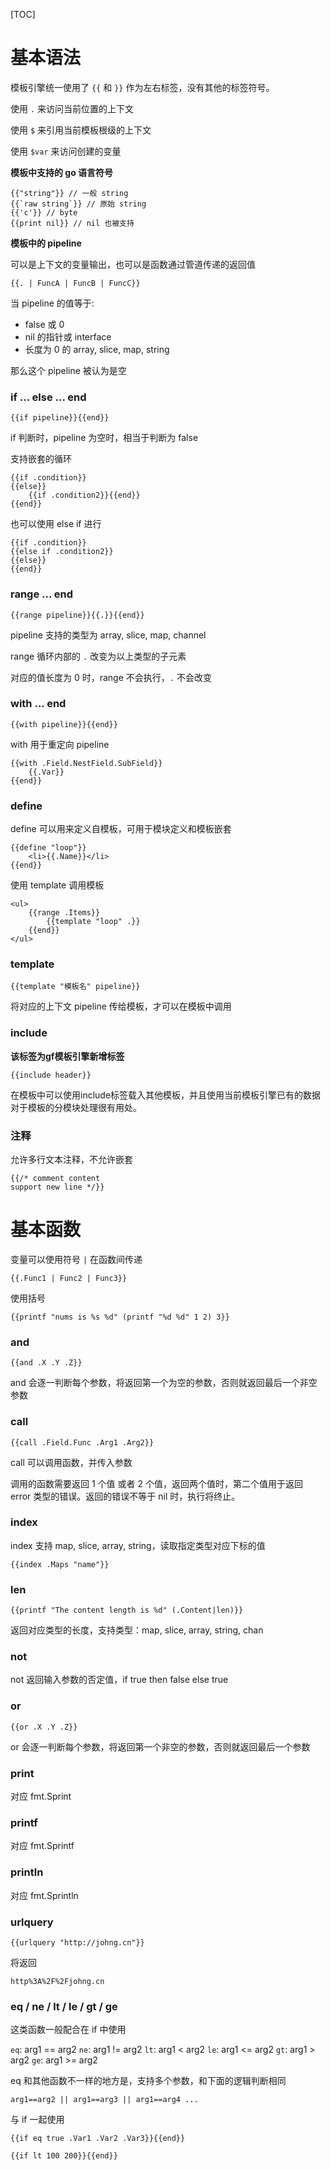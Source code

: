 
[TOC]


# 基本语法

模板引擎统一使用了 `{{` 和 `}}` 作为左右标签，没有其他的标签符号。

使用 `.` 来访问当前位置的上下文

使用 `$` 来引用当前模板根级的上下文

使用 `$var` 来访问创建的变量


**模板中支持的 go 语言符号**

```
{{"string"}} // 一般 string
{{`raw string`}} // 原始 string
{{'c'}} // byte
{{print nil}} // nil 也被支持
```

**模板中的 pipeline**

可以是上下文的变量输出，也可以是函数通过管道传递的返回值

```
{{. | FuncA | FuncB | FuncC}}
```

当 pipeline 的值等于:

* false 或 0
* nil 的指针或 interface
* 长度为 0 的 array, slice, map, string

那么这个 pipeline 被认为是空

### if ... else ... end

```
{{if pipeline}}{{end}}
```

if 判断时，pipeline 为空时，相当于判断为 false


支持嵌套的循环

```
{{if .condition}}
{{else}}
	{{if .condition2}}{{end}}
{{end}}
```

也可以使用 else if 进行

```
{{if .condition}}
{{else if .condition2}}
{{else}}
{{end}}
```

### range ... end

```
{{range pipeline}}{{.}}{{end}}
```

pipeline 支持的类型为 array, slice, map, channel

range 循环内部的 `.` 改变为以上类型的子元素

对应的值长度为 0 时，range 不会执行，`.` 不会改变

### with ... end

```
{{with pipeline}}{{end}}
```

with 用于重定向 pipeline

```
{{with .Field.NestField.SubField}}
	{{.Var}}
{{end}}
```


### define

define 可以用来定义自模板，可用于模块定义和模板嵌套

```
{{define "loop"}}
	<li>{{.Name}}</li>
{{end}}
```

使用 template 调用模板

```
<ul>
	{{range .Items}}
		{{template "loop" .}}
	{{end}}
</ul>
```

### template

```
{{template "模板名" pipeline}}
```

将对应的上下文 pipeline 传给模板，才可以在模板中调用


### include
**该标签为gf模板引擎新增标签**

```
{{include header}}
```

在模板中可以使用include标签载入其他模板，并且使用当前模板引擎已有的数据对于模板的分模块处理很有用处。

### 注释

允许多行文本注释，不允许嵌套

```
{{/* comment content
support new line */}}
```

# 基本函数

变量可以使用符号 `|` 在函数间传递

```
{{.Func1 | Func2 | Func3}}
```

使用括号

```
{{printf "nums is %s %d" (printf "%d %d" 1 2) 3}}
```

### and

```
{{and .X .Y .Z}}
```

and 会逐一判断每个参数，将返回第一个为空的参数，否则就返回最后一个非空参数

### call

```
{{call .Field.Func .Arg1 .Arg2}}
```

call 可以调用函数，并传入参数

调用的函数需要返回 1 个值 或者 2 个值，返回两个值时，第二个值用于返回 error 类型的错误。返回的错误不等于 nil 时，执行将终止。

### index

index 支持 map, slice, array, string，读取指定类型对应下标的值

```
{{index .Maps "name"}}
```

### len

```
{{printf "The content length is %d" (.Content|len)}}
```

返回对应类型的长度，支持类型：map, slice, array, string, chan

### not

not 返回输入参数的否定值，if true then false else true

### or

```
{{or .X .Y .Z}}
```

or 会逐一判断每个参数，将返回第一个非空的参数，否则就返回最后一个参数

### print

对应 fmt.Sprint

### printf

对应 fmt.Sprintf

### println

对应 fmt.Sprintln

### urlquery

```
{{urlquery "http://johng.cn"}}
```

将返回

```
http%3A%2F%2Fjohng.cn
```

### eq / ne / lt / le / gt / ge

这类函数一般配合在 if 中使用

`eq`: arg1 == arg2
`ne`: arg1 != arg2
`lt`: arg1 < arg2
`le`: arg1 <= arg2
`gt`: arg1 > arg2
`ge`: arg1 >= arg2

eq 和其他函数不一样的地方是，支持多个参数，和下面的逻辑判断相同

```
arg1==arg2 || arg1==arg3 || arg1==arg4 ...
```

与 if 一起使用

```
{{if eq true .Var1 .Var2 .Var3}}{{end}}
```

```
{{if lt 100 200}}{{end}}
```

